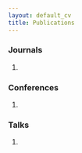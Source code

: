 ```yaml
---
layout: default_cv
title: Publications
---
```

### Journals
1. 

### Conferences
1.  

### Talks
1. 

